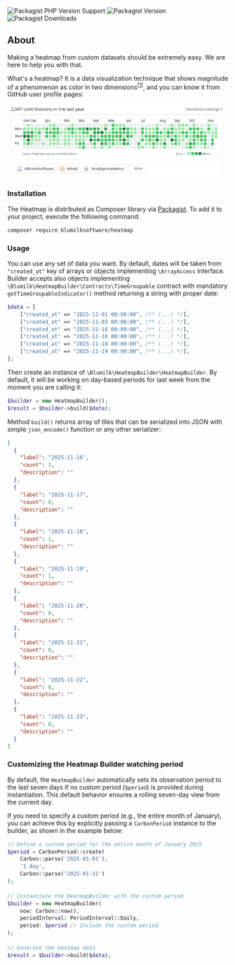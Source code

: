![Packagist PHP Version Support](https://img.shields.io/packagist/php-v/blumilksoftware/heatmap?style=for-the-badge) ![Packagist Version](https://img.shields.io/packagist/v/blumilksoftware/heatmap?style=for-the-badge) ![Packagist Downloads](https://img.shields.io/packagist/dt/blumilksoftware/heatmap?style=for-the-badge)

## About
Making a heatmap from custom datasets should be extremely easy. We are here to help you with that.

What's a heatmap? It is a data visualization technique that shows magnitude of a phenomenon as color in two dimensions<sup>[[1](https://en.wikipedia.org/wiki/Heat_map)]</sup>, and you can know it from GitHub user profile pages:

![./docs/github.png](./docs/github.png)

### Installation
The Heatmap is distributed as Composer library via [Packagist](https://packagist.org/packages/blumilksoftware/heatmap). To add it to your project, execute the following command:

```bash
composer require blumilksoftware/heatmap
```

### Usage
You can use any set of data you want. By default, dates will be taken from `"created_at"` key of arrays or objects implementing `\ArrayAccess` interface. Builder accepts also objects implementing `\Blumilk\HeatmapBuilder\Contracts\TimeGroupable` contract with mandatory `getTimeGroupableIndicator()` method returning a string with proper date:

```php
$data = [
    ["created_at" => "2025-11-01 00:00:00", /** (...) */],
    ["created_at" => "2025-11-03 00:00:00", /** (...) */],
    ["created_at" => "2025-11-16 00:00:00", /** (...) */],
    ["created_at" => "2025-11-16 00:00:00", /** (...) */],
    ["created_at" => "2025-11-18 00:00:00", /** (...) */],
    ["created_at" => "2025-11-19 00:00:00", /** (...) */],
];
```

Then create an instance of `\Blumilk\HeatmapBuilder\HeatmapBuilder`. By default, it will be working on day-based periods for last week from the moment you are calling it:
```php
$builder = new HeatmapBuilder();
$result = $builder->build($data);
```

Method `build()` returns array of tiles that can be serialized into JSON with simple `json_encode()` function or any other serializer: 
```json
[
  {
    "label": "2025-11-16",
    "count": 2,
    "description": ""
  },
  {
    "label": "2025-11-17",
    "count": 0,
    "description": ""
  },
  {
    "label": "2025-11-18",
    "count": 1,
    "description": ""
  },
  {
    "label": "2025-11-19",
    "count": 1,
    "description": ""
  },
  {
    "label": "2025-11-20",
    "count": 0,
    "description": ""
  },
  {
    "label": "2025-11-21",
    "count": 0,
    "description": ""
  },
  {
    "label": "2025-11-22",
    "count": 0,
    "description": ""
  },
  {
    "label": "2025-11-23",
    "count": 0,
    "description": ""
  }
]
```
### Customizing the Heatmap Builder watching period

By default, the `HeatmapBuilder` automatically sets its observation period to the last seven days if no custom period (`$period`) is provided during instantiation. This default behavior ensures a rolling seven-day view from the current day.

If you need to specify a custom period (e.g., the entire month of January), you can achieve this by explicitly passing a `CarbonPeriod` instance to the builder, as shown in the example below:

```php
// Define a custom period for the entire month of January 2025
$period = CarbonPeriod::create(
    Carbon::parse('2025-01-01'),
    '1 day',
    Carbon::parse('2025-01-31')
);

// Instantiate the HeatmapBuilder with the custom period
$builder = new HeatmapBuilder(
    now: Carbon::now(),
    periodInterval: PeriodInterval::Daily,
    period: $period // Include the custom period
);

// Generate the heatmap data
$result = $builder->build($data);
```
